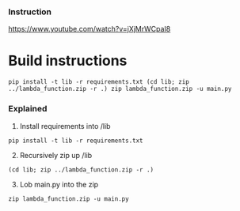 ### Instruction

https://www.youtube.com/watch?v=jXjMrWCpaI8

# Build instructions

`pip install -t lib -r requirements.txt
(cd lib; zip ../lambda_function.zip -r .)
zip lambda_function.zip -u main.py`

### Explained

1. Install requirements into /lib

`pip install -t lib -r requirements.txt`

2. Recursively zip up /lib

`(cd lib; zip ../lambda_function.zip -r .)`

3. Lob main.py into the zip

`zip lambda_function.zip -u main.py`

